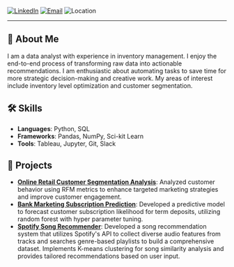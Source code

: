 [![LinkedIn](https://img.shields.io/badge/LinkedIn-Connect-blue?logo=linkedin)](https://linkedin.com/in/aykutavci)
[![Email](https://img.shields.io/badge/Email-Contact-red?logo=gmail)](mailto:aykut@example.com)
![Location](https://img.shields.io/badge/Location-Berlin%2C%20Germany-lightgrey?logo=googlemaps)

---

## 📝 About Me

I am a data analyst with experience in inventory management. I enjoy the end-to-end process of transforming raw data into actionable recommendations. I am enthusiastic about automating tasks to save time for more strategic decision-making and creative work. My areas of interest include inventory level optimization and customer segmentation.




## 🛠️ Skills
- **Languages**: Python, SQL
- **Frameworks**: Pandas, NumPy, Sci-kit Learn
- **Tools**: Tableau, Jupyter, Git, Slack

## 🌟 Projects

- **[Online Retail Customer Segmentation Analysis](https://github.com/your-username/online-retail-customer-segmentation-analysis)**: Analyzed customer behavior using RFM metrics to enhance targeted marketing strategies and improve customer engagement.
- **[Bank Marketing Subscription Prediction](https://github.com/your-username/bank-marketing-subscription-prediction)**: Developed a predictive model to forecast customer subscription likelihood for term deposits, utilizing random forest with hyper parameter tuning.
- **[Spotify Song Recommender](https://github.com/your-username/spotify-song-recommender)**: Developed a song recommendation system that utilizes Spotify's API to collect diverse audio features from tracks and searches genre-based playlists to build a comprehensive dataset. Implements K-means clustering for song similarity analysis and provides tailored recommendations based on user input.
